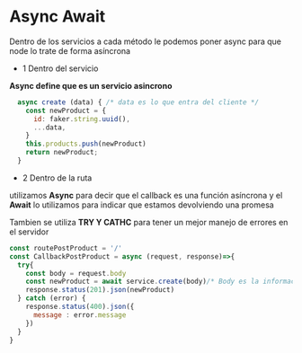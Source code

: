 # Async Await

Dentro de los servicios a cada método le podemos poner async para que node lo trate de forma asíncrona

- 1 Dentro del servicio

**Async define que es un servicio asincrono**

```javascript
  async create (data) { /* data es lo que entra del cliente */
    const newProduct = {
      id: faker.string.uuid(),
      ...data,
    }
    this.products.push(newProduct)
    return newProduct;
  }
```

- 2 Dentro de la ruta

utilizamos **Async** para decir que el callback es una función asíncrona y el **Await** lo utilizamos para indicar que estamos devolviendo una promesa

Tambien se utiliza **TRY Y CATHC** para tener un mejor manejo de errores en el servidor

```Javascript
const routePostProduct = '/'
const CallbackPostProduct = async (request, response)=>{
  try{
    const body = request.body
    const newProduct = await service.create(body)/* Body es la información que se le manda al servidor*/
    response.status(201).json(newProduct)
  } catch (error) {
    response.status(400).json({
      message : error.message
    })
  }
}
```
